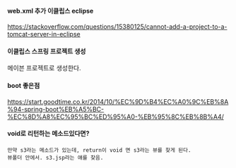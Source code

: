 #### web.xml 추가 이클립스 eclipse
https://stackoverflow.com/questions/15380125/cannot-add-a-project-to-a-tomcat-server-in-eclipse
#### 이클립스 스프링 프로젝트 생성
메이븐 프로젝트로 생성한다.   
#### boot 좋은점
https://start.goodtime.co.kr/2014/10/%EC%9D%B4%EC%A0%9C%EB%8A%94-spring-boot%EB%A5%BC-%EC%8D%A8%EC%95%BC%ED%95%A0-%EB%95%8C%EB%8B%A4/
#### void로 리턴하는 메소드있다면?
````
만약 s3라는 메소드가 있는데, return이 void 면 s3라는 뷰를 찾게 된다. 
뷰폴더 안에서. s3.jsp라는 얘를 찾음.
````
